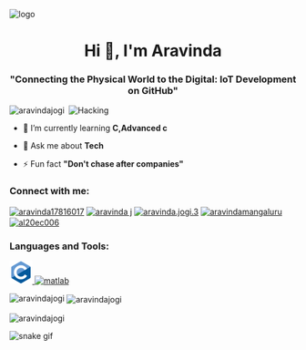 ![logo](https://github.com/AravindaJogi/AravindaJogi/blob/main/Blue%20Yellow%20Futuristic%20Virtual%20Technology%20Blog%20Banner%20(1600%20%C3%97%20800%20px).gif)
<h1 align="center">Hi 👋, I'm Aravinda</h1>
<h3 align="center">"Connecting the Physical World to the Digital: IoT Development on GitHub"</h3>

<img align="right" alt="Hacking" width="400" src="https://media.tenor.com/GfSX-u7VGM4AAAAC/coding.gif">

<p align="left"> <img src="https://komarev.com/ghpvc/?username=aravindajogi&label=Profile%20views&color=0e75b6&style=flat" alt="aravindajogi" /> </p>

- 🌱 I’m currently learning **C,Advanced c**

- 💬 Ask me about **Tech**

- ⚡ Fun fact **"Don't chase after companies"**

<h3 align="left">Connect with me:</h3>
<p align="left">
<a href="https://twitter.com/aravinda17816017" target="blank"><img align="center" src="https://raw.githubusercontent.com/rahuldkjain/github-profile-readme-generator/master/src/images/icons/Social/twitter.svg" alt="aravinda17816017" height="30" width="40" /></a>
<a href="https://linkedin.com/in/aravinda j" target="blank"><img align="center" src="https://raw.githubusercontent.com/rahuldkjain/github-profile-readme-generator/master/src/images/icons/Social/linked-in-alt.svg" alt="aravinda j" height="30" width="40" /></a>
<a href="https://fb.com/aravinda.jogi.3" target="blank"><img align="center" src="https://raw.githubusercontent.com/rahuldkjain/github-profile-readme-generator/master/src/images/icons/Social/facebook.svg" alt="aravinda.jogi.3" height="30" width="40" /></a>
<a href="https://www.youtube.com/c/aravindamangaluru" target="blank"><img align="center" src="https://raw.githubusercontent.com/rahuldkjain/github-profile-readme-generator/master/src/images/icons/Social/youtube.svg" alt="aravindamangaluru" height="30" width="40" /></a>
<a href="https://www.codechef.com/users/al20ec006" target="blank"><img align="center" src="https://cdn.jsdelivr.net/npm/simple-icons@3.1.0/icons/codechef.svg" alt="al20ec006" height="30" width="40" /></a>
</p>

<h3 align="left">Languages and Tools:</h3>
<p align="left"> <a href="https://www.cprogramming.com/" target="_blank" rel="noreferrer"> <img src="https://raw.githubusercontent.com/devicons/devicon/master/icons/c/c-original.svg" alt="c" width="40" height="40"/> </a> <a href="https://www.mathworks.com/" target="_blank" rel="noreferrer"> <img src="https://upload.wikimedia.org/wikipedia/commons/2/21/Matlab_Logo.png" alt="matlab" width="40" height="40"/> </a> </p>

<p><img align="left" src="https://github-readme-stats.vercel.app/api/top-langs?username=aravindajogi&show_icons=true&locale=en&layout=compact" alt="aravindajogi" /></p>

<p>&nbsp;<img align="center" src="https://github-readme-stats.vercel.app/api?username=aravindajogi&show_icons=true&locale=en" alt="aravindajogi" /></p>

<p><img align="center" src="https://github-readme-streak-stats.herokuapp.com/?user=aravindajogi&" alt="aravindajogi" /></p>

![snake gif](https://github.com/YOUR_USERNAME/YOUR_USERNAME/blob/output/github-contribution-grid-snake.svg)
